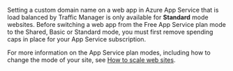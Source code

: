 Setting a custom domain name on a web app in Azure App Service that is load balanced by Traffic Manager is only available for **Standard** mode websites. Before switching a web app from the Free App Service plan mode to the Shared, Basic or Standard mode, you must first remove spending caps in place for your App Service subscription. 

For more information on the App Service plan modes, including how to change the mode of your site, see [How to scale web sites](../articles/app-service/web-sites-scale.md).


